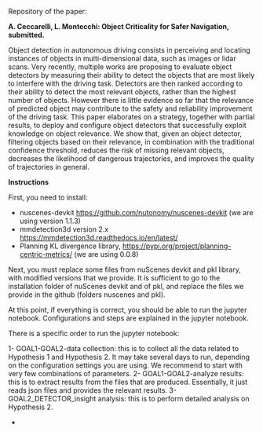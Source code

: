 Repository of the paper:

**A. Ceccarelli, L. Montecchi: Object Criticality for Safer Navigation, submitted.**

Object detection in autonomous driving consists in perceiving and locating instances of objects in multi-dimensional data, such as images or lidar scans. Very recently, multiple works are proposing to evaluate object detectors by measuring their ability to detect the objects that are most likely to interfere with the driving task. Detectors are then ranked according to their ability to detect the most relevant objects, rather than the highest number of objects. However there is little evidence so far that the relevance of predicted object may contribute to the safety and reliability improvement  of the driving task. This paper elaborates on a strategy, together with partial results, to deploy and configure object detectors that successfully exploit knowledge on object relevance. We show that, given an object detector, filtering objects based on their relevance, in combination with the traditional confidence threshold, reduces the risk of missing relevant objects, decreases the likelihood of dangerous trajectories, and improves the quality of trajectories in general.

**Instructions**

First, you need to install:

- nuscenes-devkit https://github.com/nutonomy/nuscenes-devkit (we are using version 1.1.3)
- mmdetection3d version 2.x https://mmdetection3d.readthedocs.io/en/latest/
- Planning KL divergence library, https://pypi.org/project/planning-centric-metrics/ (we are using  0.0.8)

Next, you must replace some files from nuScenes devkit and pkl library, with modified versions that we provide. 
It is sufficient to go to the installation folder of nuScenes devkit and of pkl, and replace the files we provide in the github (folders nuscenes and pkl).

At this point, if everything is correct, you should be able to run the jupyter notebook. Configurations and steps are explained in the jupyter notebook.

There is a specific order to run the jupyter notebook:

1- GOAL1-GOAL2-data collection: this is to collect all the data related to Hypothesis 1 and Hypothesis 2. It may take several days to run, depending on the configuration settings you are using. We recommend to start with very few combinations of parameters.
2- GOAL1-GOAL2-analyze results: this is to extract results from the files that are produced. Essentially, it just reads json files and provides the relevant results.
3- GOAL2_DETECTOR_insight analysis: this is to perform detailed analysis on Hypothesis 2.

   - 
